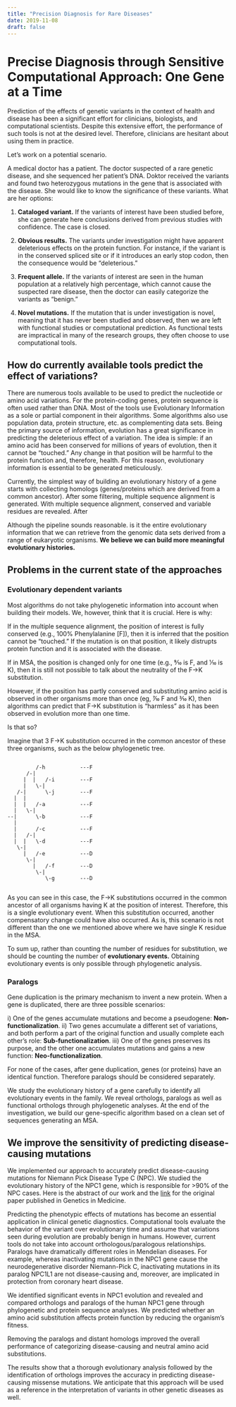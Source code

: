 ```yaml
---
title: "Precision Diagnosis for Rare Diseases"
date: 2019-11-08
draft: false
---
```


# Precise Diagnosis through Sensitive Computational Approach: One Gene at a Time

Prediction of the effects of genetic variants in the context of health and disease has been a significant effort for clinicians, biologists, and computational scientists. Despite this extensive effort, the performance of such tools is not at the desired level. Therefore, clinicians are hesitant about using them in practice.

Let’s work on a potential scenario.

A medical doctor has a patient. The doctor suspected of a rare genetic disease, and she sequenced her patient’s DNA. Doktor received the variants and found two heterozygous mutations in the gene that is associated with the disease. She would like to know the significance of these variants. What are her options:

1) **Cataloged variant.** If the variants of interest have been studied before, she can generate here conclusions derived from previous studies with confidence. The case is closed.

2) **Obvious results.** The variants under investigation might have apparent deleterious effects on the protein function. For instance, if the variant is in the conserved spliced site or if it introduces an early stop codon, then the consequence would be “deleterious.”

3) **Frequent allele.** If the variants of interest are seen in the human population at a relatively high percentage, which cannot cause the suspected rare disease, then the doctor can easily categorize the variants as “benign.”

4) **Novel mutations.** If the mutation that is under investigation is novel, meaning that it has never been studied and observed, then we are left with functional studies or computational prediction. As functional tests are impractical in many of the research groups, they often choose to use computational tools.


## How do currently available tools predict the effect of variations?

There are numerous tools available to be used to predict the nucleotide or amino acid variations. For the protein-coding genes, protein sequence is often used rather than DNA. Most of the tools use Evolutionary Information as a sole or partial component in their algorithms. Some algorithms also use population data, protein structure, etc. as complementing data sets. Being the primary source of information, evolution has a great significance in predicting the deleterious effect of a variation. The idea is simple: if an amino acid has been conserved for millions of years of evolution, then it cannot be “touched.” Any change in that position will be harmful to the protein function and, therefore, health. For this reason, evolutionary information is essential to be generated meticulously.

Currently, the simplest way of building an evolutionary history of a gene starts with collecting homologs (genes/proteins which are derived from a common ancestor). After some filtering, multiple sequence alignment is generated. With multiple sequence alignment, conserved and variable residues are revealed. After 

Although the pipeline sounds reasonable. is it the entire evolutionary information that we can retrieve from the genomic data sets derived from a range of eukaryotic organisms. **We believe we can build more meaningful evolutionary histories.**


## Problems in the current state of the approaches

### Evolutionary dependent variants

Most algorithms do not take phylogenetic information into account when building their models. We, however, think that it is crucial. Here is why:

If in the multiple sequence alignment, the position of interest is fully conserved (e.g., 100% Phenylalanine [F]), then it is inferred that the position cannot be “touched.” If the mutation is on that position, it likely distrupts protein function and it is associated with the disease.

If in MSA, the position is changed only for one time (e.g., 9⁄10 is F, and 1⁄10 is K), then it is still not possible to talk about the neutrality of the F->K substitution.

However, if the position has partly conserved and substituting amino acid is observed in other organisms more than once (eg, 7⁄10 F and 3⁄10 K), then algorithms can predict that F->K substitution is “harmless” as it has been observed in evolution more than one time.

Is that so?

Imagine that 3 F->K substitution occurred in the common ancestor of these three organisms, such as the below phylogenetic tree.


```

         /-h           ---F
      /-|
     |  |   /-i        ---F
     |   \-|
   /-|      \-j        ---F
  |  |
  |  |   /-a           ---F
  |   \-|
--|      \-b           ---F
  |
  |      /-c           ---F
  |   /-|
  |  |   \-d           ---F
   \-|
     |   /-e           ---D
      \-|
        |   /-f        ---D
         \-|
            \-g        ---D


```

As you can see in this case, the F->K substitutions occurred in the common ancestor of all organisms having K at the position of interest. Therefore, this is a single evolutionary event. When this substitution occurred, another compensatory change could have also occurred. As is, this scenario is not different than the one we mentioned above where we have single K residue in the MSA.

To sum up, rather than counting the number of residues for substitution, we should be counting the number of **evolutionary events.** Obtaining evolutionary events is only possible through phylogenetic analysis.

### Paralogs

Gene duplication is the primary mechanism to invent a new protein. When a gene is duplicated, there are three possible scenarios:

i) One of the genes accumulate mutations and become a pseudogene: **Non-functionalization**. 
ii) Two genes accumulate a different set of variations, and both perform a part of the original function and usually complete each other’s role: **Sub-functionalization**. 
iii) One of the genes preserves its purpose, and the other one accumulates mutations and gains a new function: **Neo-functionalization**.

For none of the cases, after gene duplication, genes (or proteins) have an identical function. Therefore paralogs should be considered separately.

We study the evolutionary history of a gene carefully to identify all evolutionary events in the family. We reveal orthologs, paralogs as well as functional orthologs through phylogenetic analyses. At the end of the investigation, we build our gene-specific algorithm based on a clean set of sequences generating an MSA.

## We improve the sensitivity of predicting disease-causing mutations


We implemented our approach to accurately predict disease-causing mutations for Niemann Pick Disease Type C (NPC). We studied the evolutionary history of the NPC1 gene, which is responsible for >90% of the NPC cases. Here is the abstract of our work and the [link](https://doi.org/10.1038/gim.2015.208) for the original paper published in Genetics in Medicine.

Predicting the phenotypic effects of mutations has become an essential application in clinical genetic diagnostics. Computational tools evaluate the behavior of the variant over evolutionary time and assume that variations seen during evolution are probably benign in humans. However, current tools do not take into account orthologous/paralogous relationships. Paralogs have dramatically different roles in Mendelian diseases. For example, whereas inactivating mutations in the NPC1 gene cause the neurodegenerative disorder Niemann-Pick C, inactivating mutations in its paralog NPC1L1 are not disease-causing and, moreover, are implicated in protection from coronary heart disease.

We identified significant events in NPC1 evolution and revealed and compared orthologs and paralogs of the human NPC1 gene through phylogenetic and protein sequence analyses. We predicted whether an amino acid substitution affects protein function by reducing the organism’s fitness.

Removing the paralogs and distant homologs improved the overall performance of categorizing disease-causing and neutral amino acid substitutions.

The results show that a thorough evolutionary analysis followed by the identification of orthologs improves the accuracy in predicting disease-causing missense mutations. We anticipate that this approach will be used as a reference in the interpretation of variants in other genetic diseases as well.
